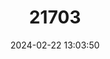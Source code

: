 ---
title: "21703"
category: "Thamnomys kempi"
draft: false
date: 2024-02-22 13:03:50
languages:
  English: ["Kemp's Thicket Rat"]
---